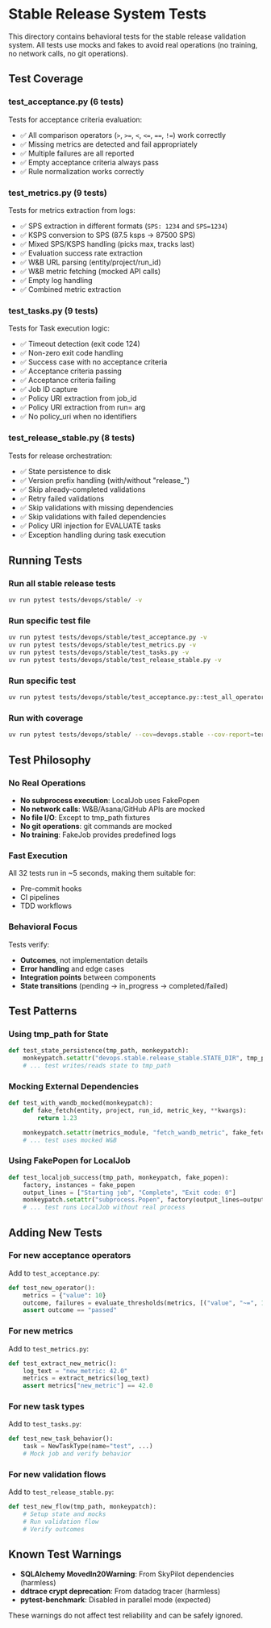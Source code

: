 # Stable Release System Tests

This directory contains behavioral tests for the stable release validation system. All tests use mocks and fakes to avoid real operations (no training, no network calls, no git operations).

## Test Coverage

### test_acceptance.py (6 tests)
Tests for acceptance criteria evaluation:
- ✅ All comparison operators (`>`, `>=`, `<`, `<=`, `==`, `!=`) work correctly
- ✅ Missing metrics are detected and fail appropriately
- ✅ Multiple failures are all reported
- ✅ Empty acceptance criteria always pass
- ✅ Rule normalization works correctly

### test_metrics.py (9 tests)
Tests for metrics extraction from logs:
- ✅ SPS extraction in different formats (`SPS: 1234` and `SPS=1234`)
- ✅ KSPS conversion to SPS (87.5 ksps → 87500 SPS)
- ✅ Mixed SPS/KSPS handling (picks max, tracks last)
- ✅ Evaluation success rate extraction
- ✅ W&B URL parsing (entity/project/run_id)
- ✅ W&B metric fetching (mocked API calls)
- ✅ Empty log handling
- ✅ Combined metric extraction

### test_tasks.py (9 tests)
Tests for Task execution logic:
- ✅ Timeout detection (exit code 124)
- ✅ Non-zero exit code handling
- ✅ Success case with no acceptance criteria
- ✅ Acceptance criteria passing
- ✅ Acceptance criteria failing
- ✅ Job ID capture
- ✅ Policy URI extraction from job_id
- ✅ Policy URI extraction from run= arg
- ✅ No policy_uri when no identifiers

### test_release_stable.py (8 tests)
Tests for release orchestration:
- ✅ State persistence to disk
- ✅ Version prefix handling (with/without "release_")
- ✅ Skip already-completed validations
- ✅ Retry failed validations
- ✅ Skip validations with missing dependencies
- ✅ Skip validations with failed dependencies
- ✅ Policy URI injection for EVALUATE tasks
- ✅ Exception handling during task execution

## Running Tests

### Run all stable release tests
```bash
uv run pytest tests/devops/stable/ -v
```

### Run specific test file
```bash
uv run pytest tests/devops/stable/test_acceptance.py -v
uv run pytest tests/devops/stable/test_metrics.py -v
uv run pytest tests/devops/stable/test_tasks.py -v
uv run pytest tests/devops/stable/test_release_stable.py -v
```

### Run specific test
```bash
uv run pytest tests/devops/stable/test_acceptance.py::test_all_operators_pass -v
```

### Run with coverage
```bash
uv run pytest tests/devops/stable/ --cov=devops.stable --cov-report=term-missing
```

## Test Philosophy

### No Real Operations
- **No subprocess execution**: LocalJob uses FakePopen
- **No network calls**: W&B/Asana/GitHub APIs are mocked
- **No file I/O**: Except to tmp_path fixtures
- **No git operations**: git commands are mocked
- **No training**: FakeJob provides predefined logs

### Fast Execution
All 32 tests run in ~5 seconds, making them suitable for:
- Pre-commit hooks
- CI pipelines
- TDD workflows

### Behavioral Focus
Tests verify:
- **Outcomes**, not implementation details
- **Error handling** and edge cases
- **Integration points** between components
- **State transitions** (pending → in_progress → completed/failed)

## Test Patterns

### Using tmp_path for State
```python
def test_state_persistence(tmp_path, monkeypatch):
    monkeypatch.setattr("devops.stable.release_stable.STATE_DIR", tmp_path)
    # ... test writes/reads state to tmp_path
```

### Mocking External Dependencies
```python
def test_with_wandb_mocked(monkeypatch):
    def fake_fetch(entity, project, run_id, metric_key, **kwargs):
        return 1.23

    monkeypatch.setattr(metrics_module, "fetch_wandb_metric", fake_fetch)
    # ... test uses mocked W&B
```

### Using FakePopen for LocalJob
```python
def test_localjob_success(tmp_path, monkeypatch, fake_popen):
    factory, instances = fake_popen
    output_lines = ["Starting job", "Complete", "Exit code: 0"]
    monkeypatch.setattr("subprocess.Popen", factory(output_lines=output_lines))
    # ... test runs LocalJob without real process
```

## Adding New Tests

### For new acceptance operators
Add to `test_acceptance.py`:
```python
def test_new_operator():
    metrics = {"value": 10}
    outcome, failures = evaluate_thresholds(metrics, [("value", "~=", 10)])
    assert outcome == "passed"
```

### For new metrics
Add to `test_metrics.py`:
```python
def test_extract_new_metric():
    log_text = "new_metric: 42.0"
    metrics = extract_metrics(log_text)
    assert metrics["new_metric"] == 42.0
```

### For new task types
Add to `test_tasks.py`:
```python
def test_new_task_behavior():
    task = NewTaskType(name="test", ...)
    # Mock job and verify behavior
```

### For new validation flows
Add to `test_release_stable.py`:
```python
def test_new_flow(tmp_path, monkeypatch):
    # Setup state and mocks
    # Run validation flow
    # Verify outcomes
```

## Known Test Warnings

- **SQLAlchemy MovedIn20Warning**: From SkyPilot dependencies (harmless)
- **ddtrace crypt deprecation**: From datadog tracer (harmless)
- **pytest-benchmark**: Disabled in parallel mode (expected)

These warnings do not affect test reliability and can be safely ignored.
